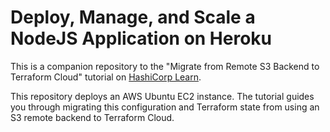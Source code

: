 # Deploy, Manage, and Scale a NodeJS Application on Heroku

This is a companion repository to the "Migrate from Remote S3 Backend to Terraform Cloud" tutorial on [HashiCorp Learn](https://learn.hashicorp.com/tutorials/terraform/migrate-remote-s3-backend-tfc).

This repository deploys an AWS Ubuntu EC2 instance. The tutorial guides you through migrating this configuration and Terraform state from using an S3 remote backend to Terraform Cloud.
